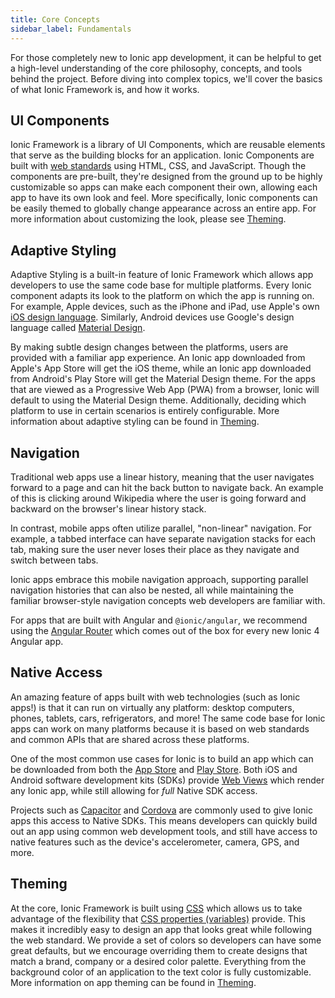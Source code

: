 ```yaml
---
title: Core Concepts
sidebar_label: Fundamentals
---
```


<head>
  <title>App Development Core Concepts and Tools - Ionic Framework API</title>
  <meta
    name="description"
    content="For those new to Ionic app development, a high-level understanding of the core concepts and tools behind the project helps. Read to learn more about Ionic API."
  />
</head>

For those completely new to Ionic app development, it can be helpful to get a high-level understanding of the core philosophy, concepts, and tools behind the project. Before diving into complex topics, we'll cover the basics of what Ionic Framework is, and how it works.

## UI Components

Ionic Framework is a library of UI Components, which are reusable elements that serve as the building blocks for an application. Ionic Components are built with [web standards](../reference/glossary.md#web-standards) using HTML, CSS, and JavaScript. Though the components are pre-built, they're designed from the ground up to be highly customizable so apps can make each component their own, allowing each app to have its own look and feel. More specifically, Ionic components can be easily themed to globally change appearance across an entire app. For more information about customizing the look, please see [Theming](../theming/basics.md).

## Adaptive Styling

Adaptive Styling is a built-in feature of Ionic Framework which allows app developers to use the same code base for multiple platforms. Every Ionic component adapts its look to the platform on which the app is running on. For example, Apple devices, such as the iPhone and iPad, use Apple's own <a href="https://www.apple.com/ios" target="_blank">iOS design language</a>. Similarly, Android devices use Google's design language called <a href="https://material.io/guidelines/" target="_blank">Material Design</a>.

By making subtle design changes between the platforms, users are provided with a familiar app experience. An Ionic app downloaded from Apple's App Store will get the iOS theme, while an Ionic app downloaded from Android's Play Store will get the Material Design theme. For the apps that are viewed as a Progressive Web App (PWA) from a browser, Ionic will default to using the Material Design theme. Additionally, deciding which platform to use in certain scenarios is entirely configurable. More information about adaptive styling can be found in [Theming](../theming/basics.md).

## Navigation

Traditional web apps use a linear history, meaning that the user navigates forward to a page and can hit the back button to navigate back. An example of this is clicking around Wikipedia where the user is going forward and backward on the browser's linear history stack.

In contrast, mobile apps often utilize parallel, "non-linear" navigation. For example, a tabbed interface can have separate navigation stacks for each tab, making sure the user never loses their place as they navigate and switch between tabs.

Ionic apps embrace this mobile navigation approach, supporting parallel navigation histories that can also be nested, all while maintaining the familiar browser-style navigation concepts web developers are familiar with.

For apps that are built with Angular and `@ionic/angular`, we recommend using the <a href="https://angular.io/guide/router" target="_blank">Angular Router</a> which comes out of the box for every new Ionic 4 Angular app.

## Native Access

An amazing feature of apps built with web technologies (such as Ionic apps!) is that it can run on virtually any platform: desktop computers, phones, tablets, cars, refrigerators, and more! The same code base for Ionic apps can work on many platforms because it is based on web standards and common APIs that are shared across these platforms.

One of the most common use cases for Ionic is to build an app which can be downloaded from both the <a href="https://www.apple.com/ios/app-store/" target="_blank">App Store</a> and <a href="https://play.google.com/" target="_blank">Play Store</a>. Both iOS and Android software development kits (SDKs) provide [Web Views](webview.md) which render any Ionic app, while still allowing for <i>full</i> Native SDK access.

Projects such as <a href="https://capacitorjs.com/" target="_blank">Capacitor</a> and <a href="https://cordova.apache.org/" target="_blank">Cordova</a> are commonly used to give Ionic apps this access to Native SDKs. This means developers can quickly build out an app using common web development tools, and still have access to native features such as the device's accelerometer, camera, GPS, and more.

## Theming

At the core, Ionic Framework is built using <a href="https://developer.mozilla.org/en-US/docs/Web/CSS" target="_blank">CSS</a> which allows us to take advantage of the flexibility that <a href="https://developer.mozilla.org/en-US/docs/Web/CSS/Using_CSS_variables" target="_blank">CSS properties (variables)</a> provide. This makes it incredibly easy to design an app that looks great while following the web standard. We provide a set of colors so developers can have some great defaults, but we encourage overriding them to create designs that match a brand, company or a desired color palette. Everything from the background color of an application to the text color is fully customizable. More information on app theming can be found in [Theming](../theming/basics.md).
